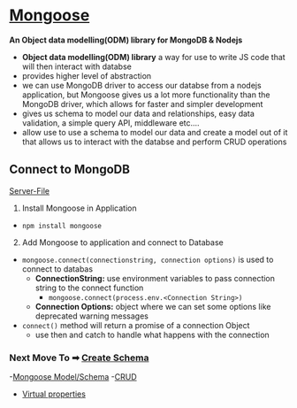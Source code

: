 # [Mongoose](https://mongoosejs.com/docs/guide.html)
**An Object data modelling(ODM) library for MongoDB & Nodejs**
- **Object data modelling(ODM) library** a way for use to write JS code that will then interact with databse
- provides higher level of abstraction
- we can use MongoDB driver to access our databse from a nodejs application, but Mongoose gives us a lot more functionality than the MongoDB driver, which allows for faster and simpler development
- gives us schema to model our data and relationships, easy data validation, a simple query API, middleware etc....
- allow use to use a schema to model our data and create a model out of it that allows us to interact with the databse and perform CRUD operations

## Connect to MongoDB
[Server-File](./ReferenceCode/schema-document-server.js)
1. Install Mongoose in Application
-  `npm install mongoose`
2. Add Mongoose to application and connect to Database
- `mongoose.connect(connectionstring, connection options)` is used to connect to databas
    - **ConnectionString:** use environment variables to pass connection string to the connect function
        - `mongoose.connect(process.env.<Connection String>)`
    - **Connection Options:** object where we can set some options like deprecated warning messages
- `connect()` method will return a promise of a connection Object 
    - use then and catch to handle what happens with the connection

    
### Next Move To ➡ [Create Schema](./SCHEMA.md)


-[Mongoose Model/Schema](./SCHEMA.md)
-[CRUD](./CRUD/CommonMethods.md)
- [Virtual properties]()


